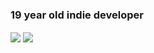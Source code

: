 ### 19 year old indie developer

<a><img align = "center" src = "https://github-readme-stats.vercel.app/api?username=69ShadesOfPeanut&count_private=true&show_icons=true&theme=radical"></a>
<a><img align = "center" src = "https://github-readme-stats.vercel.app/api/top-langs/?username=69ShadesOfPeanut&count_private=true&layout=compact&show_icons=true&theme=radical"></a>
